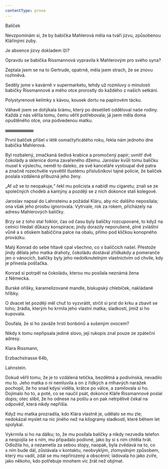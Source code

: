 ```yaml
---
contentType: prose
---
```


<section>

Balíček

Nevzpomínám si, že by babička Mahlerová měla na tváři jizvu, způsobenou Klářinými zuby.

Je absence jizvy dokladem lži?

Opravdu se babička Rissmannová vypravila k Mahlerovým pro svého syna?

Zeptala jsem se na to Gertrude, opatrně, měla jsem strach, že se znovu rozhněvá.

Seděly jsme v kavárně v supermarketu, tehdy už rozmluvy o minulosti babičky Rissmannové a mého otce prorostly do každého z našich setkání.

Polystyrenové kelímky s kávou, kousek dortu na papírovém tácku.

Váhavě jsem se dotýkala šrámu, který po desetiletí odděloval naše rodiny. Každá z nás věřila tomu, čemu věřit potřebovala; já jsem měla doma opuštěného otce, ona podvedenou matku.

![divider.png](./resources/divider_opt.png)

První balíček přišel v létě osmačtyřicátého roku, řekla nám jednoho dne babička Mahlerová.

Byl rozbalený, zmačkaná šedivá krabice a promočený papír; uvnitř dvě čokolády a sklenice doma zavařeného džemu. Jaroslav kvůli tomu balíčku musel k výslechu, neměl to daleko, ze své kanceláře vystoupal dvě patra a značně rozechvěle vysvětlil tlustému příslušníkovi tajné policie, že balíček poslala vzdálená příbuzná jeho ženy.

„Ať už se to neopakuje,“ řekl mu policista a nabídl mu cigaretu; znali se ze společných chodeb a kantýny a později se z nich dokonce stali kolegové.

Jaroslav napsal do Lahnsteinu a požádal Kláru, aby nic dalšího neposílala; ona však jeho prosbu ignorovala. Vytrvale, rok za rokem, přicházely na adresu Mahlerových balíčky.

Brzy se z toho stal folklór, čas od času byly balíčky rozcupované, to když na celnici hledali důkazy konspirace; jindy dorazily neporušené, plné zvláštní vůně a s otiskem babiččina palce na obalu, přímo pod kličkou konopného provázku.

Malý Konrad do sebe hltavě cpal všechno, co v balíčcích našel. Přestože jindy dělala jeho matka drahoty, čokoládu dostával zřídkakdy a pomeranče jen o vánocích, balíčky byly jeho nedotknutelným vlastnictvím od chvíle, kdy je přinesla pošťačka.

Konrad si potrpěl na čokoládu, kterou mu posílala neznámá žena z Německa.

Burské oříšky, karamelizované mandle, biskupský chlebíček, nakládané hříbky.

O dvacet let později měl chuť to vyzvrátit, strčit si prst do krku a zbavit se toho; žrádla, kterým ho krmila jeho vlastní matka; sladkostí, jimiž si ho kupovala.

Doufala, že si ho zaváže hrstí bonbónů a sušeným ovocem?

Nikdy k tomu nepřipsala jediné slovo, její rukopis znal pouze ze zpáteční adresy.

Klara Rissmann,

Erzbachstrasse 64b,

Lahnstein.

Dokud věřil tomu, že je to vzdálená tetička, bezdětná a podivínská, nevadilo mu to. Jeho matka o ní nemluvila a on z řídkých a mlhavých narážek pochopil, že ho snad kdysi viděla, krátce po válce, a zamilovala si ho. Dojímalo ho to, a poté, co se naučil psát, dokonce Kláře Rissmannové poslal dopis; otec slíbil, že ho odnese na poštu a on pak netrpělivě čekal na odpověď, která nikdy nepřišla.

Když mu matka prozradila, kdo Klára vlastně je, udělalo se mu zle; nedokázal myslet na nic jiného než na kilogramy sladkostí, které během let spolykal.

Vykrmila si ho na dálku; to, že mu posílala balíčky a nikdy nezvedla telefon a nespojila se s ním, mu připadalo podivné, jako by si s ním chtěla hrát. Odložila ho, a nezametla za sebou stopy, naopak, byla zvědavá na to, co s ním bude dál, zůstávala v kontaktu, neobvyklým, zlomyslným způsobem, který mu vadil, zdál se mu nepřirozený a obscénní; ládovala ho jako zvíře, jako někoho, kdo potřebuje mnohem víc žrát než objímat.

</section>
